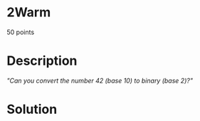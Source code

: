 # 2Warm
50 points

# Description
*"Can you convert the number 42 (base 10) to binary (base 2)?"*

# Solution
